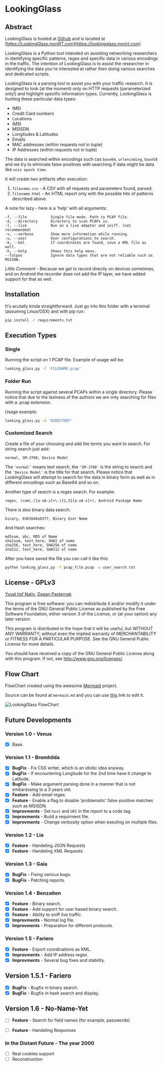 # LookingGlass

## Abstract
LookingGlass is hosted at [Github](https://www.github.com) and is located at [https://LookingGlass.moriRT.com](https://lookingglass.morirt.com)

LookingGlass is a Python tool intended on assisting networking researchers in identifying specific patterns, regex and specific data in various encodings in the traffic. The intention of LookingGlass is to assist the researcher in identifying the data you're interested at rather then doing various searches and dedicated scripts.

LookingGlass is a parsing tool to assist you with your traffic research. It is designed to look (at the moment) only on HTTP requests (parameterized only!) and highlight specific information types. Currently, LookingGlass is hunting these particular data types:
  - IMEI
  - Credit Card numbers
  - Locations
  - IMSI
  - MSISDN
  - Longitudes & Latitudes
  - Emails
  - MAC addresses (within requests not in tuple)
  - IP Addresses (within requests not in tuple)

The data is searched within encodings such cas `base64`, `urlencoding`, `base58` and we try to eliminate false-positives with searching if data might be data like `unix epoch time`.

It will create two artifacts after execution:

  1. `filename.csv` - A CSV with all requests and parameters found, parsed.
  2. `filename.html` - An HTML report only with the possible hits of patterns described above.

A note for lazy - here is a 'help' with all arguments:
```
-f, --file           Single file mode. Path to PCAP file.
-d, --directory      Directory to scan PCAPs in.
-l, --live           Run on a live adapter and sniff. (not recommended)
-v, --verbose        Show more information while running.
-u, --user           User configurations to search.
-k, --kml            If coordinates are found, save a KML file as well.
-h, --help           Shows this help menu.
--falpos             Ignore data types that are not reliable such as MSISDN.
```

*Little Comment* - Because we get to record directly on devices sometimes, and on Android the recorder does not add the IP layer, we have added support for that as well.

## Installation
It's acutally kinda straightforward. Just go into this folder with a terminal (assuming Linux/OSX) and with pip run:
```bash
pip install -r requirements.txt
```

## Execution Types
### Single
Running the script on 1 PCAP file. Example of usage will be:
```bash
looking_glass.py -f 'FILENAME.pcap'
```

### Folder Run
Running the script against several PCAPs within a single directory. Please notice that due to the laziness of the authors we are only searching for files with a .pcap extension.

Usage example:
```bash
looking_glass.py -d 'DIRECTORY'
```

### Customized Search
Create a file of your choosing and add the terms you want to search. For string search just add:
```
normal, SM-J700, Device Model
```
The `'normal'` means text search, the `'SM-J700'` is the string to search and the `'Device Model'` is the title for that search. Please notice that LookingGlass will attempt to search for the data in binary form as well as in different encodings such as Base64 and so on.

Another type of search is a regex search. For example:
```
regex, (com\.([a-zA-z]+\.){1,3}[a-zA-z]+), Android Package Name
```

There is also binary data search:
```
binary, 0363646e0377, Binary User Name
```

And Hash searches:
```
md5sum, abc, MD5 of Name
sha1sum, text_here, SHA1 of name
sha256, text_here, SHA256 of name
sha512, text_here, SHA512 of name
```


After you have saved the file you can call it like this:
```bash
python looking_glass.py -f pcap_file.pcap -u user_search.txt
```


## License - GPLv3
[Yuval tisf Nativ](https://www.github.com/yitsf), [Dagan Pasternak](https://www.github.com/daganp)

This program is free software: you can redistribute it and/or modify
it under the terms of the GNU General Public License as published by
the Free Software Foundation, either version 3 of the License, or
(at your option) any later version.

This program is distributed in the hope that it will be useful,
but WITHOUT ANY WARRANTY; without even the implied warranty of
MERCHANTABILITY or FITNESS FOR A PARTICULAR PURPOSE.  See the
GNU General Public License for more details.

You should have received a copy of the GNU General Public License
along with this program.  If not, see <http://www.gnu.org/licenses/>.

## Flow Chart
FlowChart created using the awesome [Mermaid](https://github.com/knsv/mermaid) project.

Source can be found at `mermaid.md` and you can use [this](http://knsv.github.io/mermaid/live_editor/#/view/Z3JhcGggVEQKICAgIHN0YXJ0W0xvb2tpbmdHbGFzcyBTdGFydF0KICAgIHN0YXRle0xpdmUvUENBUH0KICAgIHVzZXJfcGFyYW1bTG9hZCBVc2VyIFBhcmFtZXRlcnNdCiAgICBzdGFydC0tPiB1c2VyX3BhcmFtCiAgICB1c2VyX3BhcmFtIC0tPnN0YXRlCiAgICBhZGFwdFtTdGFydCBTbmlmZmluZ10KICAgIHN0YXRlLS0-IHxMaXZlfCBhZGFwdAogICAgY29sZFtSZWFkIFBDQVAgRmlsZV0KICAgIHN0YXRlLS0-IHxQQ0FQfCBjb2xkCiAgICB0aHJlYWRpbmdbQ3JlYXRlIFRocmVhZCBmb3IgRWFjaCBQYWNrZXRdCiAgICBjb2xkLS0-dGhyZWFkaW5nCiAgICBhZGFwdC0tPnRocmVhZGluZwogICAgaWRlbnR7SXMgSFRUUFJlcXVlc3Q_fQogICAgdGhyZWFkaW5nLS0-aWRlbnQKICAgIHBhcmFtc1tHZXRQYXJhbWV0ZXJzXQogICAgYmluW0RvUmF3U2VhcmNoXQogICAgaWRlbnQtLT58SFRUUFJlcXVlc3R8cGFyYW1zCiAgICBpZGVudC0tPnxCaW5hcnl8YmluCiAgICB2YXJzW0VuY29kaW5ncyBTZWFyY2hdCiAgICBkZWNvZGVbRGVjb2RlUGFyYW1zXQogICAgcGFyYW1zLS0-ZGVjb2RlCiAgICBiaW4tLT52YXJzCiAgICBkZWNvZGUtLT52YXJzCiAgICBqb2luW0pvaW5UaHJlYWRzXQogICAgdmFycy0tPmpvaW4KICAgIGNzdltXcml0ZUNTVl0KICAgIGh0bWxbV3JpdGVIVE1MXQogICAgam9pbi0tPmNzdgogICAgbWF0Y2h7TWF0Y2hlcyA_fQogICAgY3N2LS0-bWF0Y2gKICAgIG1hdGNoLS0-fFllc3xodG1sCiAgICBtYXRjaC0tPnxOb3xRdWl0CiAgICBodG1sLS0-UXVpdA) link to edit it.

![LookingGlass FlowChart](https://raw.githubusercontent.com/ytisf/LookingGlass/master/FlowChart.png)

## Future Developments

### Version 1.0 - Venus
- [x] Base.

### Version 1.1 - Bromhilda
- [x] **BugFix** - Fix CSS writer, which is an idiotic idea anyway.
- [x] **BugFix** - If encountering Longitude for the 2nd time have it change to Latitude.
- [x] **BugFix** - Make argument parsing done in a manner that is not embarassing to a 3 years old.
- [x] **Feature** - Add email regex.
- [x] **Feature** - Enable a flag to disable 'problematic' false-positive matches such as MSISDN.
- [x] **Improvments** - Set `host` and `URI` in the report to a code tag.
- [x] **Improvments** - Build a requirment file.
- [x] **Improvments** - Change verbosity option when exeuting on multiple files.

### Version 1.2 - Lia
- [x] **Feature** - Handeling JSON Requests
- [x] **Feature** - Handeling XML Requests

### Version 1.3 - Gaia
- [x] **BugFix** - Fixing various bugs.
- [x] **BugFix** - Patching reports.

### Version 1.4 - Benzaiten
- [x] **Feature** - Binary search.
- [x] **Feature** - Add support for user based binary search.
- [x] **Feature** - Ability to sniff live traffic.
- [x] **Improvments** - Normal log file.
- [x] **Improvments** - Preparation for different protocols.

### Version 1.5 - Fariero
- [x] **Feature** - Export coordinations as KML.
- [x] **Improvments** - Add IP address regex.
- [x] **Improvments** - Several bug fixes and stability.

## Version 1.5.1 - Fariero
- [x] **BugFix** - Bugfix in binary search.
- [x] **BugFix** - Bugfix in hash search and display.

## Version 1.6 - No-Name-Yet
- [ ] **Feature** - Search for field names (for example, passwords)
- [ ] **Feature** - Handeling Responses


### In the Distant Future - The year 2000
- [ ] Real cookies support
- [ ] Reconstruction
